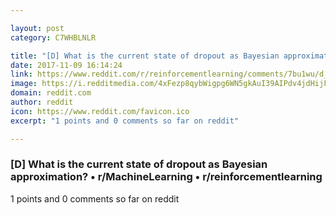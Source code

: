 ```yaml
---

layout: post
category: C7WHBLNLR

title: "[D] What is the current state of dropout as Bayesian approximation? • r/MachineLearning • r/reinforcementlearning"
date: 2017-11-09 16:14:24
link: https://www.reddit.com/r/reinforcementlearning/comments/7bu1wu/d_what_is_the_current_state_of_dropout_as/
image: https://i.redditmedia.com/4xFezp8qybWigpg6WN5gkAuI39AIPdv4jdHijFU4_ns.jpg?w=216&s=2b93b2bba7126deaf4c5799d7fca65f7
domain: reddit.com
author: reddit
icon: https://www.reddit.com/favicon.ico
excerpt: "1 points and 0 comments so far on reddit"

---
```


### [D] What is the current state of dropout as Bayesian approximation? • r/MachineLearning • r/reinforcementlearning

1 points and 0 comments so far on reddit